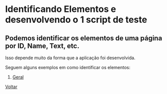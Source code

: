 # Identificando Elementos e desenvolvendo o 1 script de teste
## Podemos identificar os elementos de uma página por ID, Name, Text, etc.

Isso depende muito da forma que a aplicação foi desenvolvida.

Seguem alguns exemplos em como identificar os elementos:

1. [Geral](https://github.com/andresilveiraleite/java_webdriver_novos_conceitos/blob/master/imagens/01_dentificando-elementos.png)  







[Voltar](https://github.com/andresilveiraleite/java_webdriver_novos_conceitos/blob/master/docs/a-introducao/001_introducao.md)  




